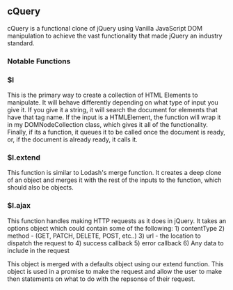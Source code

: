 ## cQuery

cQuery is a functional clone of jQuery using Vanilla JavaScript DOM manipulation to achieve the vast functionality that made jQuery an industry standard.

### Notable Functions

### $l

  This is the primary way to create a collection of HTML Elements to manipulate. It will behave differently depending on what type of input you give it. If you give it a string, it will search the document for elements that have that tag name. If the input is a HTMLElement, the function will wrap it in my DOMNodeCollection class, which gives it all of the functionality. Finally, if its a function, it queues it to be called once the document is ready, or, if the document is already ready, it calls it.

### $l.extend

  This function is similar to Lodash's merge function. It creates a deep clone of an object and merges it with the rest of the inputs to the function, which should also be objects.


### $l.ajax

  This function handles making HTTP requests as it does in jQuery. It takes an options object which could contain some of the following:
    1) contentType
    2) method - (GET, PATCH, DELETE, POST, etc..)
    3) url - the location to dispatch the request to
    4) success callback
    5) error callback
    6) Any data to include in the request

  This object is merged with a defaults object using our extend function. This object is used in a promise to make the request and allow the user to make then statements on what to do with the repsonse of their request.

